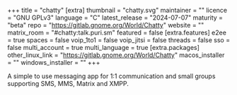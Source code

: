 +++
title = "chatty"
[extra]
thumbnail = "chatty.svg"
maintainer = ""
licence = "GNU GPLv3"
language = "C"
latest_release = "2024-07-07"
maturity = "beta"
repo = "https://gitlab.gnome.org/World/Chatty"
website = ""
matrix_room = "#chatty:talk.puri.sm"
featured = false
[extra.features]
e2ee = true
spaces = false
voip_1to1 = false 
voip_jitsi = false
threads = false
sso = false
multi_account = true
multi_language = true
[extra.packages]
other_linux_link = "https://gitlab.gnome.org/World/Chatty"
macos_installer = ""
windows_installer = ""
+++

A simple to use messaging app for 1:1 communication and small groups supporting
SMS, MMS, Matrix and XMPP.
